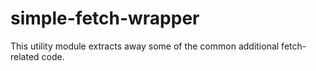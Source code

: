 # simple-fetch-wrapper
This utility module extracts away some of the common additional fetch-related code.

